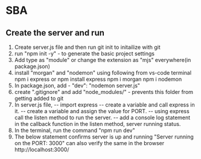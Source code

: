 # SBA 

## Create the server and run 
1. Create server.js file and then run git init to initailize with git
2. run "npm init -y" - to generate the basic project settings
3. Add type as "module" or change the extension as "mjs" everywhere(in package.json)
4. install "morgan" and "nodemon" using following from vs-code terminal
    npm i express or npm install express
    npm i morgan
    npm i nodemon
5. In package.json, add -  "dev": "nodemon server.js" 
6. create ".gitignore" and add "node_modules/" - prevents this folder from getting added to git
7. In server.js file, 
    -- import express
    -- create a variable and call express in it.
    -- create a variable and assign the value for PORT.
    -- using express call the listen method to run the server.
    -- add a console log statement in the callback function in the listen method,
        server running status.
8. In the terminal, run the command "npm run dev"
9. The below statement confirms server is up and running
     "Server running on the PORT: 3000" 
     can also verify the same in the browser http://localhost:3000/

     